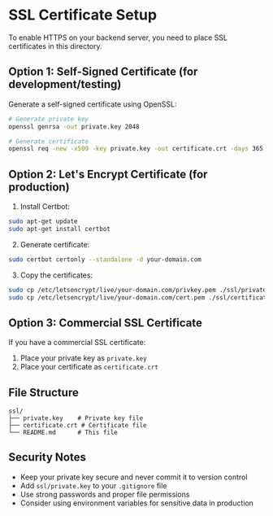 # SSL Certificate Setup

To enable HTTPS on your backend server, you need to place SSL certificates in this directory.

## Option 1: Self-Signed Certificate (for development/testing)

Generate a self-signed certificate using OpenSSL:

```bash
# Generate private key
openssl genrsa -out private.key 2048

# Generate certificate
openssl req -new -x509 -key private.key -out certificate.crt -days 365 -subj "/C=US/ST=State/L=City/O=Organization/CN=52.23.246.251"
```

## Option 2: Let's Encrypt Certificate (for production)

1. Install Certbot:
```bash
sudo apt-get update
sudo apt-get install certbot
```

2. Generate certificate:
```bash
sudo certbot certonly --standalone -d your-domain.com
```

3. Copy the certificates:
```bash
sudo cp /etc/letsencrypt/live/your-domain.com/privkey.pem ./ssl/private.key
sudo cp /etc/letsencrypt/live/your-domain.com/cert.pem ./ssl/certificate.crt
```

## Option 3: Commercial SSL Certificate

If you have a commercial SSL certificate:
1. Place your private key as `private.key`
2. Place your certificate as `certificate.crt`

## File Structure

```
ssl/
├── private.key    # Private key file
├── certificate.crt # Certificate file
└── README.md      # This file
```

## Security Notes

- Keep your private key secure and never commit it to version control
- Add `ssl/private.key` to your `.gitignore` file
- Use strong passwords and proper file permissions
- Consider using environment variables for sensitive data in production 